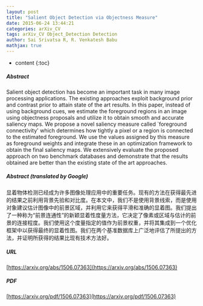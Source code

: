 ```yaml
---
layout: post
title: "Salient Object Detection via Objectness Measure"
date: 2015-06-24 13:44:21
categories: arXiv_CV
tags: arXiv_CV Object_Detection Detection
author: Sai Srivatsa R, R. Venkatesh Babu
mathjax: true
---
```


* content
{:toc}

##### Abstract
Salient object detection has become an important task in many image processing applications. The existing approaches exploit background prior and contrast prior to attain state of the art results. In this paper, instead of using background cues, we estimate the foreground regions in an image using objectness proposals and utilize it to obtain smooth and accurate saliency maps. We propose a novel saliency measure called `foreground connectivity' which determines how tightly a pixel or a region is connected to the estimated foreground. We use the values assigned by this measure as foreground weights and integrate these in an optimization framework to obtain the final saliency maps. We extensively evaluate the proposed approach on two benchmark databases and demonstrate that the results obtained are better than the existing state of the art approaches.

##### Abstract (translated by Google)
显着物体检测已经成为许多图像处理应用中的重要任务。现有的方法在获得最先进的结果之前利用背景先验和对比度。在本文中，我们不是使用背景线索，而是使用对象建议估计图像中的前景区域，并利用它来获得平滑和准确的显着图。我们提出了一种称为“前景连通性”的新颖显着性度量方法，它决定了像素或区域与估计的前景的连接程度。我们使用这个度量指定的值作为前景权重，并将其集成到一个优化框架中以获得最终的显着性图。我们在两个基准数据库上广泛地评估了所提出的方法，并证明所获得的结果比现有技术方法好。

##### URL
[https://arxiv.org/abs/1506.07363](https://arxiv.org/abs/1506.07363)

##### PDF
[https://arxiv.org/pdf/1506.07363](https://arxiv.org/pdf/1506.07363)

